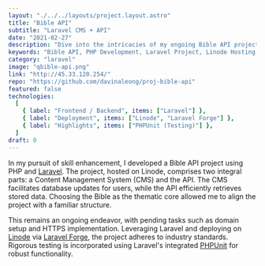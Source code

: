 ```yaml
---
layout: "./../../layouts/project.layout.astro"
title: "Bible API"
subtitle: "Laravel CMS + API"
date: "2021-02-27"
description: "Dive into the intricacies of my ongoing Bible API project, meticulously crafted in PHP and Laravel, residing on the robust Linode platform. Unveil the dual prowess of its Content Management System (CMS) for seamless updates and a dynamic API for efficient data retrieval. Anticipate upcoming domain setup and HTTPS integration, fortified by Laravel Forge and rigorously tested with PHPUnit."
keywords: "Bible API, PHP Development, Laravel Project, Linode Hosting, CMS, API Integration, Technical Project, Skill Enhancement, Domain Setup, HTTPS Implementation, Laravel Forge, PHPUnit Testing, Ongoing Development"
category: "laravel"
image: "qbible-api.png"
link: "http://45.33.120.254/"
repo: "https://github.com/davinaleong/proj-bible-api"
featured: false
technologies:
  [
    { label: "Frontend / Backend", items: ["Laravel"] },
    { label: "Deployment", items: ["Linode", "Laravel Forge"] },
    { label: "Highlights", items: ["PHPUnit (Testing)"] },
  ]
draft: 0
---
```


In my pursuit of skill enhancement, I developed a Bible API project using PHP and [Laravel](https://laravel.com/). The project, hosted on Linode, comprises two integral parts: a Content Management System (CMS) and the API. The CMS facilitates database updates for users, while the API efficiently retrieves stored data. Choosing the Bible as the thematic core allowed me to align the project with a familiar structure.

This remains an ongoing endeavor, with pending tasks such as domain setup and HTTPS implementation. Leveraging Laravel and deploying on [Linode](https://www.linode.com/) via [Laravel Forge](https://forge.laravel.com/), the project adheres to industry standards. Rigorous testing is incorporated using Laravel's integrated [PHPUnit](https://phpunit.de/) for robust functionality.
